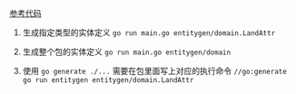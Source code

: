 [参考代码](https://dev.to/hlubek/metaprogramming-with-go-or-how-to-build-code-generators-that-parse-go-code-2k3j)

1. 生成指定类型的实体定义
`go run main.go entitygen/domain.LandAttr`

2. 生成整个包的实体定义
`go run main.go entitygen/domain`

3. 使用 `go generate ./...` 需要在包里面写上对应的执行命令
`//go:generate go run entitygen entitygen/domain.LandAttr`